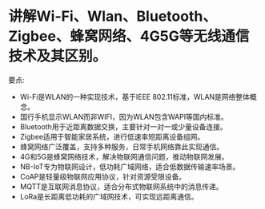 
# 讲解Wi-Fi、Wlan、Bluetooth、Zigbee、蜂窝网络、4G5G等无线通信技术及其区别。

要点:

- Wi-Fi是WLAN的一种实现技术，基于IEEE 802.11标准，WLAN是网络整体概念。
- 国行手机显示WLAN而非WIFI，因为WLAN包含WAPI等国内标准。
- Bluetooth用于近距离数据交换，主要针对一对一或少量设备连接。
- Zigbee适用于智能家居系统，进行低速率短距离设备组网。
- 蜂窝网络广泛覆盖，支持多种服务，日常手机网络靠此实现通信。
- 4G和5G是蜂窝网络技术，解决物联网通信问题，推动物联网发展。
- NB-IoT专为物联网设计，低功耗广域网络，适合低数据传输速率场景。
- CoAP是轻量级物联网应用协议，针对资源受限设备。
- MQTT是互联网消息协议，适合分布式物联网系统中的消息传递。
- LoRa是长距离低功耗的广域网技术，可实现远距离通信。